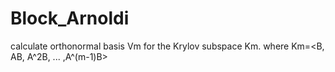# Block_Arnoldi
calculate orthonormal basis Vm for the Krylov subspace Km. where Km=&lt;B, AB, A^2B, ... ,A^(m-1)B>
